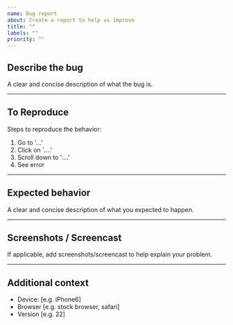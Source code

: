 ```yaml
---
name: Bug report
about: Create a report to help us improve
title: ""
labels: ""
priority: ""
---
```


## Describe the bug

A clear and concise description of what the bug is.

---

## To Reproduce

Steps to reproduce the behavior:

1. Go to '...'
2. Click on '....'
3. Scroll down to '....'
4. See error

---

## Expected behavior

A clear and concise description of what you expected to happen.

---

## Screenshots / Screencast

If applicable, add screenshots/screencast to help explain your problem.

---

## Additional context

- Device: [e.g. iPhone6]
- Browser [e.g. stock browser, safari]
- Version [e.g. 22]
